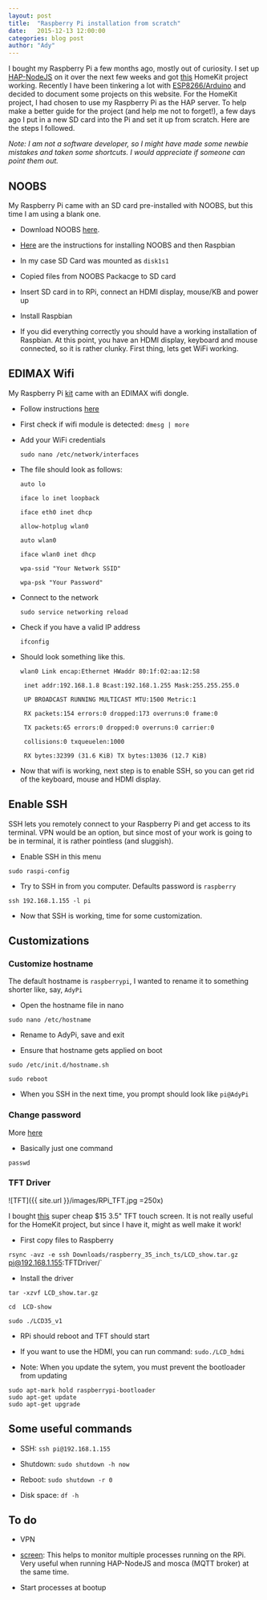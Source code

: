 ```yaml
---
layout: post
title:  "Raspberry Pi installation from scratch"
date:   2015-12-13 12:00:00
categories: blog post
author: "Ady"
---
```


I bought my Raspberry Pi a few months ago, mostly out of curiosity. I set up [HAP-NodeJS](https://github.com/KhaosT/HAP-NodeJS) on it over the next few weeks and got [this](https://www.instagram.com/p/6L7hbpEdT4/?taken-by=adysan) HomeKit project working. Recently I have been tinkering a lot with [ESP8266/Arduino](https://github.com/esp8266/Arduino) and decided to document some projects on this website. For the HomeKit project, I had chosen to use my Raspberry Pi as the HAP server. To help make a better guide for the project (and help me not to forget!), a few days ago I put in a new SD card into the Pi and set it up from scratch. Here are the steps I followed.

*Note: I am not a software developer, so I might have made some newbie mistakes and taken some shortcuts. I would appreciate if someone can point them out.*

## NOOBS 

My Raspberry Pi came with an SD card pre-installed with NOOBS, but this time I am using a blank one. 

- Download NOOBS [here](https://www.raspberrypi.org/downloads/noobs/).

- [Here](https://www.raspberrypi.org/documentation/installation/installing-images/mac.md) are the instructions for installing NOOBS and then Raspbian
	 
 - In my case SD Card was mounted as `disk1s1` 
	
 - Copied files from NOOBS Packacge to SD card

 -  Insert SD card in to RPi, connect an HDMI display, mouse/KB and power up
	
 - Install Raspbian

- If you did everything correctly you should have a working installation of Raspbian. At this point, you have an HDMI display, keyboard and mouse connected, so it is rather clunky. First thing, lets get WiFi working.

## EDIMAX Wifi

My Raspberry Pi [kit](http://www.amazon.com/gp/product/B00MV6TAJI?) came with an EDIMAX wifi dongle. 

- Follow instructions [here](http://raspberrypihq.com/how-to-add-wifi-to-the-raspberry-pi/)
 - First check if wifi module is detected: `dmesg | more`
 - Add your WiFi credentials

	`sudo nano /etc/network/interfaces`

 - The file should look as follows:

	```
	auto lo	

	iface lo inet loopback	

	iface eth0 inet dhcp	

	allow-hotplug wlan0	

	auto wlan0	

	iface wlan0 inet dhcp	

	wpa-ssid "Your Network SSID"	

	wpa-psk "Your Password"
	```
 	
 - Connect to the network

	`sudo service networking reload`

 - Check if you have a valid IP address

	`ifconfig`

 - Should look something like this.

	```
	wlan0 Link encap:Ethernet HWaddr 80:1f:02:aa:12:58

     inet addr:192.168.1.8 Bcast:192.168.1.255 Mask:255.255.255.0
    
     UP BROADCAST RUNNING MULTICAST MTU:1500 Metric:1
    
     RX packets:154 errors:0 dropped:173 overruns:0 frame:0
    
     TX packets:65 errors:0 dropped:0 overruns:0 carrier:0
    
     collisions:0 txqueuelen:1000
    
     RX bytes:32399 (31.6 KiB) TX bytes:13036 (12.7 KiB)
   	```

- Now that wifi is working, next step is to enable SSH, so you can get rid of the keyboard, mouse and HDMI display.

## Enable SSH

SSH lets you remotely connect to your Raspberry Pi and get access to its terminal. VPN would be an option, but since most of your work is going to be in terminal, it is rather pointless (and sluggish).

- Enable SSH in this menu

 `sudo raspi-config`

- Try to SSH in from you computer. Defaults password is `raspberry`

 `ssh 192.168.1.155 -l pi`

- Now that SSH is working, time for some customization.

## Customizations

### Customize hostname

The default hostname is `raspberrypi`, I wanted to rename it to something shorter like, say, `AdyPi`

- Open the hostname file in nano
 
 `sudo nano /etc/hostname`

- Rename to AdyPi, save and exit

- Ensure that hostname gets applied on boot

 `sudo /etc/init.d/hostname.sh`

 `sudo reboot`

- When you SSH in the next time, you prompt should look like `pi@AdyPi`

### Change password

More [here](https://www.raspberrypi.org/documentation/linux/usage/users.md)

 - Basically just one command

 `passwd`

### TFT Driver

![TFT]({{ site.url }}/images/RPi_TFT.jpg =250x)

I bought [this](http://www.aliexpress.com/item/Best-Price-Original-3-5-LCD-TFT-Touch-Screen-Display-for-Raspberry-Pi-2-Model/32443379727.html) super cheap $15 3.5" TFT touch screen. It is not really useful for the HomeKit project, but since I have it, might as well make it work!

- First copy files to Raspberry

 `rsync -avz -e ssh Downloads/raspberry_35_inch_ts/LCD_show.tar.gz `pi@192.168.1.155:TFTDriver/`

- Install the driver

 ```
 tar -xzvf LCD_show.tar.gz
 
 cd  LCD-show
 
 sudo ./LCD35_v1
 ```

- RPi should reboot and TFT should start

- If you want to use the HDMI, you can run command: `sudo./LCD_hdmi`

- Note: When you update the sytem, you must prevent the bootloader from updating

 ```
 sudo apt-mark hold raspberrypi-bootloader
 sudo apt-get update
 sudo apt-get upgrade
 ```

## Some useful commands

- SSH: `ssh pi@192.168.1.155`

- Shutdown: `sudo shutdown -h now`

- Reboot: `sudo shutdown -r 0`

- Disk space: `df -h`

## To do

- VPN

- [screen](http://www.gnu.org/software/screen/manual/screen.html): This helps to monitor multiple processes running on the RPi. Very useful when running HAP-NodeJS and mosca (MQTT broker) at the same time.

- Start processes at bootup